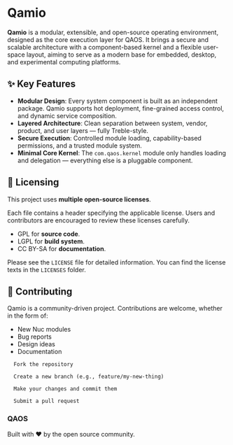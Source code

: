 # Qamio

**Qamio** is a modular, extensible, and open-source operating environment, designed as the core execution layer for QAOS. It brings a secure and scalable architecture with a component-based kernel and a flexible user-space layout, aiming to serve as a modern base for embedded, desktop, and experimental computing platforms.


## ✨ Key Features

- **Modular Design**: Every system component is built as an independent package. Qamio supports hot deployment, fine-grained access control, and dynamic service composition.
- **Layered Architecture**: Clean separation between system, vendor, product, and user layers — fully Treble-style.
- **Secure Execution**: Controlled module loading, capability-based permissions, and a trusted module system.
- **Minimal Core Kernel**: The `com.qaos.kernel` module only handles loading and delegation — everything else is a pluggable component.


## 📜 Licensing

This project uses **multiple open-source licenses**.

Each file contains a header specifying the applicable license.
Users and contributors are encouraged to review these licenses carefully.

- GPL for **source code**.
- LGPL for **build system**.
- CC BY-SA for **documentation**.

Please see the `LICENSE` file for detailed information.
You can find the license texts in the `LICENSES` folder.


## 💬 Contributing

Qamio is a community-driven project. Contributions are welcome, whether in the form of:
- New Nuc modules
- Bug reports
- Design ideas
- Documentation

```
  Fork the repository

  Create a new branch (e.g., feature/my-new-thing)

  Make your changes and commit them

  Submit a pull request
```


### QAOS

Built with ❤️ by the open source community.

